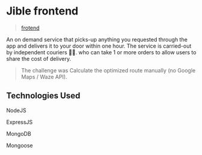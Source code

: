 # Jible frontend

> [frotend](https://github.com/JairoDuarte/capstone-front)

An on demand service that picks-up anything you requested through the app and delivers it to your door within one hour. The service is carried-out by independent couriers 🚴‍♀️. who can take 1 or more orders to allow users to share the cost of delivery.

> The challenge was Calculate the optimized route manually (no Google Maps / Waze API).

## Technologies Used

NodeJS

ExpressJS

MongoDB

Mongoose